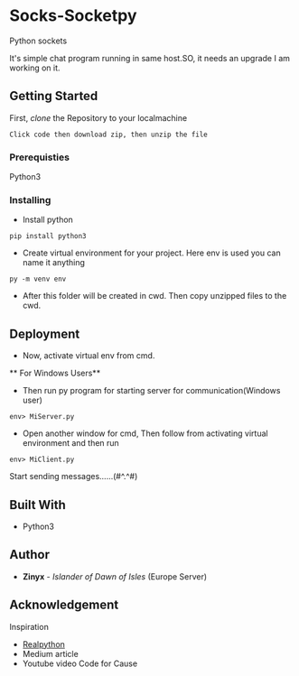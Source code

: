 # Socks-Socketpy
Python sockets

It's simple chat program running in same host.SO, it needs an upgrade I am working on it.

## Getting Started 

First, *clone* the Repository to your localmachine
```
Click code then download zip, then unzip the file
```

### Prerequisties

Python3

### Installing

* Install python
```
pip install python3
```
* Create virtual environment for your project. Here env is used you can name it anything
```
py -m venv env
```
* After this folder will be created in cwd. Then copy unzipped files to the cwd.

## Deployment

* Now, activate virtual env from cmd.

** For Windows Users**

* Then run py program for starting server for communication(Windows user)
```
env> MiServer.py
```
* Open another window for cmd, Then follow from activating virtual environment and then run
```
env> MiClient.py
```

Start sending messages......(#^.^#)

## Built With

* Python3

## Author
* **Zinyx** - *Islander of Dawn of Isles* (Europe Server)

## Acknowledgement

Inspiration
* [Realpython](https://realpython.com/python-sockets/)
* Medium article
* Youtube video Code for Cause
